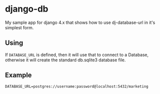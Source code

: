 # django-db

My sample app for django 4.x that shows how to use dj-database-url in it's simplest form.

## Using

If ```DATABASE_URL``` is defined, then it will use that to connect to a Database, otherwise it will create the standard db.sqlite3 database file.

## Example

```DATABASE_URL=postgres://username:password@localhost:5432/marketing```

